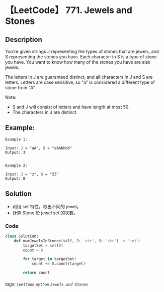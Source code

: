 # 【LeetCode】 771. Jewels and Stones

## Description
You're given strings J representing the types of stones that are jewels, and S representing the stones you have.  Each character in S is a type of stone you have.  You want to know how many of the stones you have are also jewels.

The letters in J are guaranteed distinct, and all characters in J and S are letters. Letters are case sensitive, so "a" is considered a different type of stone from "A".

Note:
+ S and J will consist of letters and have length at most 50.
+ The characters in J are distinct.
## Example:

```
Example 1:

Input: J = "aA", S = "aAAbbbb"
Output: 3


Example 2:

Input: J = "z", S = "ZZ"
Output: 0
```

## Solution

* 利用 set 特性，取出不同的 jewel。
* 計算 Stone 於 jewel set 的次數。

### Code
```python
class Solution:
    def numJewelsInStones(self, J: 'str', S: 'str') -> 'int':
        targetSet = set(J)
        count = 0

        for target in targetSet:
            count += S.count(target)

        return count
```

###### tags: `LeetCode` `python` `Jewels and Stones` 